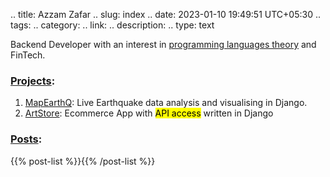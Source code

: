 
.. title: Azzam Zafar
.. slug: index
.. date: 2023-01-10 19:49:51 UTC+05:30
.. tags: 
.. category: 
.. link: 
.. description: 
.. type: text


Backend Developer with an interest in <u>programming languages theory</u> and FinTech.

### <u>Projects</u>:
1. [MapEarthQ](https://github.com/azzamzafar/MapEarthQ): Live Earthquake data analysis and visualising in Django.
2. [ArtStore](https://github.com/azzamzafar/ArtStore): Ecommerce App with <mark>API access</mark> written in Django

### <u>Posts</u>:

{{% post-list %}}{{% /post-list %}}
